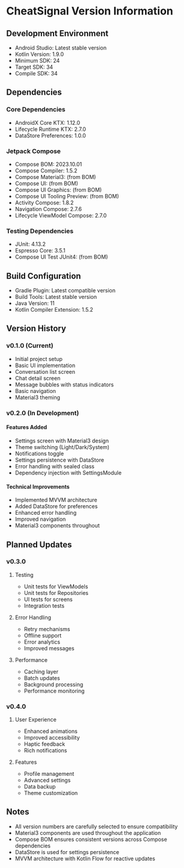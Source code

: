 # CheatSignal Version Information

## Development Environment
- Android Studio: Latest stable version
- Kotlin Version: 1.9.0
- Minimum SDK: 24
- Target SDK: 34
- Compile SDK: 34

## Dependencies
### Core Dependencies
- AndroidX Core KTX: 1.12.0
- Lifecycle Runtime KTX: 2.7.0
- DataStore Preferences: 1.0.0

### Jetpack Compose
- Compose BOM: 2023.10.01
- Compose Compiler: 1.5.2
- Compose Material3: (from BOM)
- Compose UI: (from BOM)
- Compose UI Graphics: (from BOM)
- Compose UI Tooling Preview: (from BOM)
- Activity Compose: 1.8.2
- Navigation Compose: 2.7.6
- Lifecycle ViewModel Compose: 2.7.0

### Testing Dependencies
- JUnit: 4.13.2
- Espresso Core: 3.5.1
- Compose UI Test JUnit4: (from BOM)

## Build Configuration
- Gradle Plugin: Latest compatible version
- Build Tools: Latest stable version
- Java Version: 11
- Kotlin Compiler Extension: 1.5.2

## Version History

### v0.1.0 (Current)
- Initial project setup
- Basic UI implementation
- Conversation list screen
- Chat detail screen
- Message bubbles with status indicators
- Basic navigation
- Material3 theming

### v0.2.0 (In Development)
#### Features Added
- Settings screen with Material3 design
- Theme switching (Light/Dark/System)
- Notifications toggle
- Settings persistence with DataStore
- Error handling with sealed class
- Dependency injection with SettingsModule

#### Technical Improvements
- Implemented MVVM architecture
- Added DataStore for preferences
- Enhanced error handling
- Improved navigation
- Material3 components throughout

## Planned Updates

### v0.3.0
1. Testing
   - Unit tests for ViewModels
   - Unit tests for Repositories
   - UI tests for screens
   - Integration tests

2. Error Handling
   - Retry mechanisms
   - Offline support
   - Error analytics
   - Improved messages

3. Performance
   - Caching layer
   - Batch updates
   - Background processing
   - Performance monitoring

### v0.4.0
1. User Experience
   - Enhanced animations
   - Improved accessibility
   - Haptic feedback
   - Rich notifications

2. Features
   - Profile management
   - Advanced settings
   - Data backup
   - Theme customization

## Notes
- All version numbers are carefully selected to ensure compatibility
- Material3 components are used throughout the application
- Compose BOM ensures consistent versions across Compose dependencies
- DataStore is used for settings persistence
- MVVM architecture with Kotlin Flow for reactive updates

